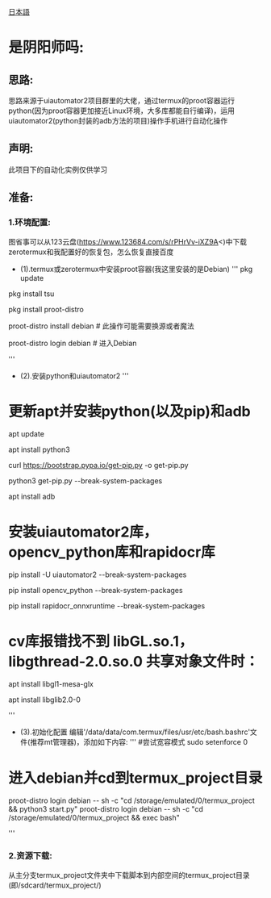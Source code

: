 [日本語](https://github.com/Duckyal/onmyoji_ka/edit/termux_project/README_JP.md)
# 是阴阳师吗:

## 思路:
思路来源于uiautomator2项目群里的大佬，通过termux的proot容器运行python(因为proot容器更加接近Linux环境，大多库都能自行编译)，运用uiautomator2(python封装的adb方法的项目)操作手机进行自动化操作

## 声明:
此项目下的自动化实例仅供学习


## 准备:
### 1.环境配置:
图省事可以从123云盘(https://www.123684.com/s/rPHrVv-iXZ9A<)中下载zerotermux和我配置好的恢复包，怎么恢复直接百度


* (1).termux或zerotermux中安装proot容器(我这里安装的是Debian)
'''
pkg update

pkg install tsu

pkg install proot-distro

proot-distro install debian    # 此操作可能需要换源或者魔法

proot-distro login debian    # 进入Debian

'''

* (2).安装python和uiautomator2
'''
# 更新apt并安装python(以及pip)和adb
apt update

apt install python3

curl https://bootstrap.pypa.io/get-pip.py -o get-pip.py

python3 get-pip.py --break-system-packages

apt install adb

# 安装uiautomator2库，opencv_python库和rapidocr库
pip install -U uiautomator2 --break-system-packages

pip install opencv_python --break-system-packages

pip install rapidocr_onnxruntime --break-system-packages

# cv库报错找不到 libGL.so.1，libgthread-2.0.so.0 共享对象文件时：
apt install libgl1-mesa-glx

apt install libglib2.0-0

'''

* (3).初始化配置
编辑'/data/data/com.termux/files/usr/etc/bash.bashrc'文件(推荐mt管理器)，添加如下内容:
'''
#尝试宽容模式
sudo setenforce 0
# 进入debian并cd到termux_project目录
proot-distro login debian -- sh -c "cd /storage/emulated/0/termux_project && python3 start.py"
proot-distro login debian -- sh -c "cd /storage/emulated/0/termux_project && exec bash"

'''

### 2.资源下载:
从主分支termux_project文件夹中下载脚本到内部空间的termux_project目录(即/sdcard/termux_project/)

